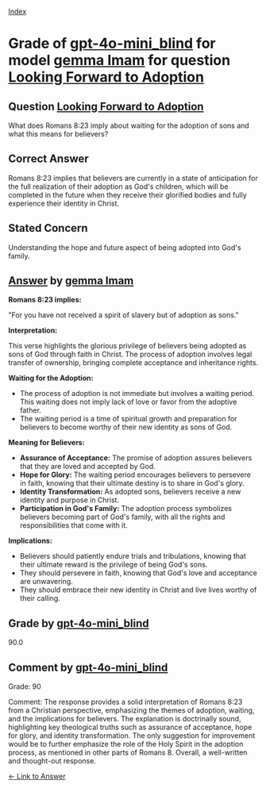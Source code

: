 
[Index](../../../../index.md)
# Grade of [gpt-4o-mini_blind](../../../grading_models/gpt-4o-mini_blind.md) for model [gemma Imam](../../../answering_models/gemma_Imam.md) for question [Looking Forward to Adoption](../../../questions/Looking_Forward_to_Adoption.md)

## Question [Looking Forward to Adoption](../../../questions/Looking_Forward_to_Adoption.md)
What does Romans 8:23 imply about waiting for the adoption of sons and what this means for believers?

## Correct Answer
Romans 8:23 implies that believers are currently in a state of anticipation for the full realization of their adoption as God's children, which will be completed in the future when they receive their glorified bodies and fully experience their identity in Christ.

## Stated Concern
Understanding the hope and future aspect of being adopted into God's family.

## [Answer](../Looking_Forward_to_Adoption.md) by [gemma Imam](../../../answering_models/gemma_Imam.md)
**Romans 8:23 implies:**

"For you have not received a spirit of slavery but of adoption as sons."

**Interpretation:**

This verse highlights the glorious privilege of believers being adopted as sons of God through faith in Christ. The process of adoption involves legal transfer of ownership, bringing complete acceptance and inheritance rights.

**Waiting for the Adoption:**

- The process of adoption is not immediate but involves a waiting period. This waiting does not imply lack of love or favor from the adoptive father.
- The waiting period is a time of spiritual growth and preparation for believers to become worthy of their new identity as sons of God.

**Meaning for Believers:**

- **Assurance of Acceptance:** The promise of adoption assures believers that they are loved and accepted by God.
- **Hope for Glory:** The waiting period encourages believers to persevere in faith, knowing that their ultimate destiny is to share in God's glory.
- **Identity Transformation:** As adopted sons, believers receive a new identity and purpose in Christ.
- **Participation in God's Family:** The adoption process symbolizes believers becoming part of God's family, with all the rights and responsibilities that come with it.

**Implications:**

- Believers should patiently endure trials and tribulations, knowing that their ultimate reward is the privilege of being God's sons.
- They should persevere in faith, knowing that God's love and acceptance are unwavering.
- They should embrace their new identity in Christ and live lives worthy of their calling.

## Grade by [gpt-4o-mini_blind](../../../grading_models/gpt-4o-mini_blind.md)
90.0

## Comment by [gpt-4o-mini_blind](../../../grading_models/gpt-4o-mini_blind.md)
Grade: 90

Comment: The response provides a solid interpretation of Romans 8:23 from a Christian perspective, emphasizing the themes of adoption, waiting, and the implications for believers. The explanation is doctrinally sound, highlighting key theological truths such as assurance of acceptance, hope for glory, and identity transformation. The only suggestion for improvement would be to further emphasize the role of the Holy Spirit in the adoption process, as mentioned in other parts of Romans 8. Overall, a well-written and thought-out response.

[&lt;- Link to Answer](../Looking_Forward_to_Adoption.md)
